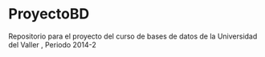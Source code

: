 ProyectoBD
==========

Repositorio para el proyecto del curso de bases de datos de la Universidad del Valler , Periodo 2014-2
